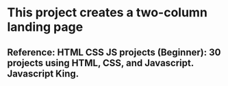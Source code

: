# This project creates a two-column landing page

## Reference: HTML CSS JS projects (Beginner): 30 projects using HTML, CSS, and Javascript. Javascript King.
